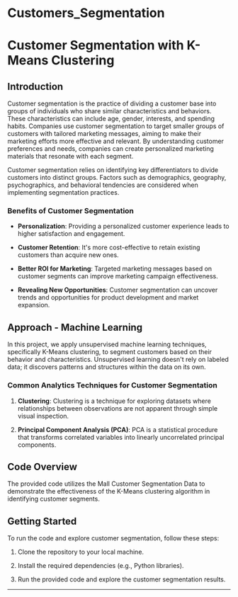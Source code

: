 # Customers_Segmentation
# Customer Segmentation with K-Means Clustering

## Introduction

Customer segmentation is the practice of dividing a customer base into groups of individuals who share similar characteristics and behaviors. These characteristics can include age, gender, interests, and spending habits. Companies use customer segmentation to target smaller groups of customers with tailored marketing messages, aiming to make their marketing efforts more effective and relevant. By understanding customer preferences and needs, companies can create personalized marketing materials that resonate with each segment.

Customer segmentation relies on identifying key differentiators to divide customers into distinct groups. Factors such as demographics, geography, psychographics, and behavioral tendencies are considered when implementing segmentation practices.

### Benefits of Customer Segmentation

- **Personalization**: Providing a personalized customer experience leads to higher satisfaction and engagement.

- **Customer Retention**: It's more cost-effective to retain existing customers than acquire new ones.

- **Better ROI for Marketing**: Targeted marketing messages based on customer segments can improve marketing campaign effectiveness.

- **Revealing New Opportunities**: Customer segmentation can uncover trends and opportunities for product development and market expansion.

## Approach - Machine Learning

In this project, we apply unsupervised machine learning techniques, specifically K-Means clustering, to segment customers based on their behavior and characteristics. Unsupervised learning doesn't rely on labeled data; it discovers patterns and structures within the data on its own.

### Common Analytics Techniques for Customer Segmentation

1. **Clustering**: Clustering is a technique for exploring datasets where relationships between observations are not apparent through simple visual inspection.

2. **Principal Component Analysis (PCA)**: PCA is a statistical procedure that transforms correlated variables into linearly uncorrelated principal components.

## Code Overview

The provided code utilizes the Mall Customer Segmentation Data to demonstrate the effectiveness of the K-Means clustering algorithm in identifying customer segments.

## Getting Started

To run the code and explore customer segmentation, follow these steps:

1. Clone the repository to your local machine.

2. Install the required dependencies (e.g., Python libraries).

3. Run the provided code and explore the customer segmentation results.


---


